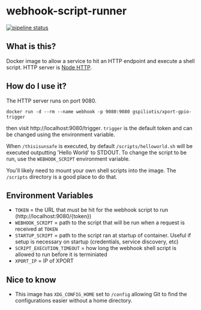 # webhook-script-runner

[![pipeline status](https://gitlab.com/vondruska/docker-webhook-script-runner/badges/master/pipeline.svg)](https://gitlab.com/vondruska/docker-webhook-script-runner/commits/master)

## What is this?
Docker image to allow a service to hit an HTTP endpoint and execute a shell script. HTTP server is [Node HTTP](https://nodejs.org/api/http.html).

## How do I use it?

The HTTP server runs on port 9080.

```
docker run -d --rm --name webhook -p 9080:9080 gspiliotis/xport-gpio-trigger
```

then visit http://localhost:9080/trigger. `trigger` is the default token and can be changed using the environment variable.

When `/thisisunsafe` is executed, by default `/scripts/helloworld.sh` will be executed outputting 'Hello World' to STDOUT. To change the script to be run, use the `WEBHOOK_SCRIPT` environment variable.

You'll likely need to mount your own shell scripts into the image. The `/scripts` directory is a good place to do that.

## Environment Variables

* `TOKEN` = the URL that must be hit for the webhook script to run (http://localhost:9080/{token})
* `WEBHOOK_SCRIPT` = path to the script that will be run when a request is received at `TOKEN`
* `STARTUP_SCRIPT` = path to the script ran at startup of container. Useful if setup is necessary on startup (credentials, service discovery, etc)
* `SCRIPT_EXECUTION_TIMEOUT` = how long the webhook shell script is allowed to run before it is terminiated
* `XPORT_IP` = IP of XPORT

## Nice to know

* This image has `XDG_CONFIG_HOME` set to `/config` allowing Git to find the configurations easier without a home directory.
